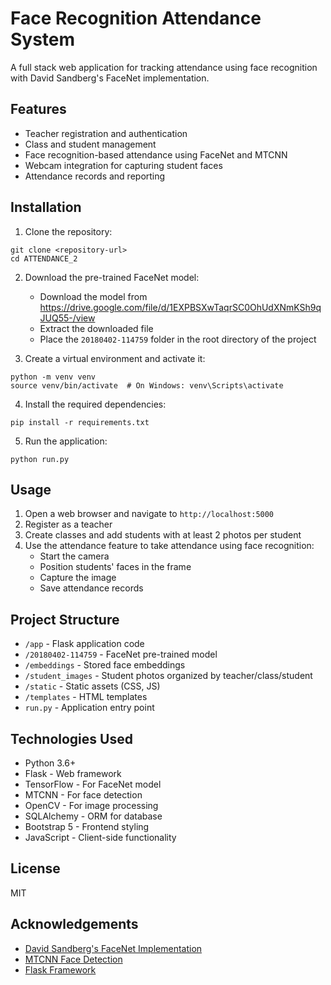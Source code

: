 # Face Recognition Attendance System

A full stack web application for tracking attendance using face recognition with David Sandberg's FaceNet implementation.

## Features

- Teacher registration and authentication
- Class and student management
- Face recognition-based attendance using FaceNet and MTCNN
- Webcam integration for capturing student faces
- Attendance records and reporting

## Installation

1. Clone the repository:
```
git clone <repository-url>
cd ATTENDANCE_2
```

2. Download the pre-trained FaceNet model:
   - Download the model from https://drive.google.com/file/d/1EXPBSXwTaqrSC0OhUdXNmKSh9qJUQ55-/view
   - Extract the downloaded file
   - Place the `20180402-114759` folder in the root directory of the project

3. Create a virtual environment and activate it:
```
python -m venv venv
source venv/bin/activate  # On Windows: venv\Scripts\activate
```

4. Install the required dependencies:
```
pip install -r requirements.txt
```

5. Run the application:
```
python run.py
```

## Usage

1. Open a web browser and navigate to `http://localhost:5000`
2. Register as a teacher
3. Create classes and add students with at least 2 photos per student
4. Use the attendance feature to take attendance using face recognition:
   - Start the camera
   - Position students' faces in the frame
   - Capture the image
   - Save attendance records

## Project Structure

- `/app` - Flask application code
- `/20180402-114759` - FaceNet pre-trained model
- `/embeddings` - Stored face embeddings
- `/student_images` - Student photos organized by teacher/class/student
- `/static` - Static assets (CSS, JS)
- `/templates` - HTML templates
- `run.py` - Application entry point

## Technologies Used

- Python 3.6+
- Flask - Web framework
- TensorFlow - For FaceNet model
- MTCNN - For face detection
- OpenCV - For image processing
- SQLAlchemy - ORM for database
- Bootstrap 5 - Frontend styling
- JavaScript - Client-side functionality

## License

MIT

## Acknowledgements

- [David Sandberg's FaceNet Implementation](https://github.com/davidsandberg/facenet)
- [MTCNN Face Detection](https://github.com/ipazc/mtcnn)
- [Flask Framework](https://flask.palletsprojects.com/)